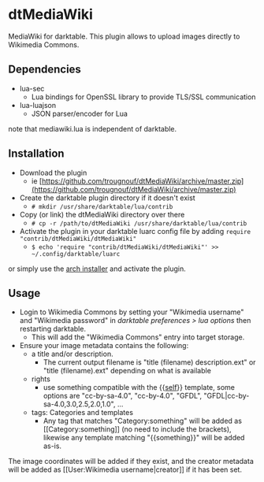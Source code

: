 # dtMediaWiki
MediaWiki for darktable. This plugin allows to upload images directly to Wikimedia Commons.

## Dependencies
* lua-sec
	 * Lua bindings for OpenSSL library to provide TLS/SSL communication
* lua-luajson
	 * JSON parser/encoder for Lua

note that mediawiki.lua is independent of darktable.

## Installation
* Download the plugin
	* ie [https://github.com/trougnouf/dtMediaWiki/archive/master.zip](https://github.com/trougnouf/dtMediaWiki/archive/master.zip)
* Create the darktable plugin directory if it doesn't exist
	 * `# mkdir /usr/share/darktable/lua/contrib`
* Copy (or link) the dtMediaWiki directory over there
	 * `# cp -r /path/to/dtMediaWiki /usr/share/darktable/lua/contrib`
* Activate the plugin in your darktable luarc config file by adding `require "contrib/dtMediaWiki/dtMediaWiki"`
	 * `$ echo 'require "contrib/dtMediaWiki/dtMediaWiki"' >> ~/.config/darktable/luarc`

or simply use the [arch installer](https://aur.archlinux.org/packages/darktable-plugin-dtmediawiki-git/) and activate the plugin.

## Usage

* Login to Wikimedia Commons by setting your "Wikimedia username" and "Wikimedia password" in *darktable preferences > lua options* then restarting darktable.
	 * This will add the "Wikimedia Commons" entry into target storage.
* Ensure your image metadata contains the following:
	 * a title and/or description.
		 * The current output filename is "title (filename) description.ext" or "title (filename).ext" depending on what is available
	 * rights
		 * use something compatible with the {{[self](https://commons.wikimedia.org/wiki/Template:Self)}} template, some options are "cc-by-sa-4.0", "cc-by-4.0", "GFDL", "GFDL|cc-by-sa-4.0,3.0,2.5,2.0,1.0", ...
	 * tags: Categories and templates
		 * Any tag that matches "Category:something" will be added as [[Category:something]] (no need to include the brackets), likewise any template matching "{{something}}" will be added as-is.

The image coordinates will be added if they exist, and the creator metadata will be added as [[User:Wikimedia username|creator]] if it has been set.
